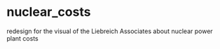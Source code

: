 # nuclear_costs
redesign for the visual of the Liebreich Associates about nuclear power plant costs
